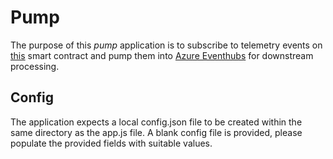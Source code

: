 # Pump
The purpose of this *pump* application is to subscribe to telemetry events on [this](https://github.com/vjrantal/telemetry-contract) smart contract and pump them into [Azure Eventhubs](https://docs.microsoft.com/en-us/azure/event-hubs/) for downstream processing.

## Config
The application expects a local config.json file to be created within the same directory as the app.js file. A blank config file is provided, please populate the provided fields with suitable values.

